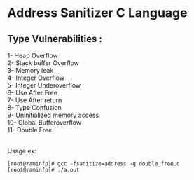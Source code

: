# Address Sanitizer C Language


## Type Vulnerabilities :

1- Heap Overflow<br />
2- Stack buffer Overflow<br />
3- Memory leak<br />
4- Integer Overflow<br />
5- Integer Underoverflow<br />
6- Use After Free<br />
7- Use After return<br />
8- Type Confusion<br />
9- Uninitialized memory access<br />
10- Global Bufferoverflow<br />
11- Double Free<br />

<br />
Usage ex: 

	[root@raminfp]# gcc -fsanitize=address -g double_free.c
	[root@raminfp]# ./a.out
